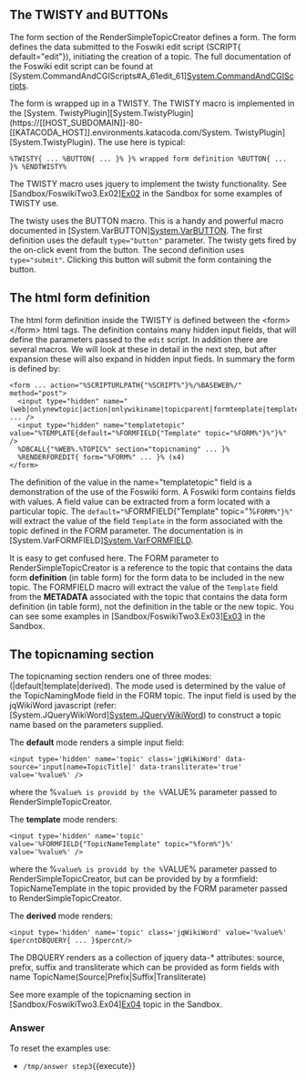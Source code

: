 <!-- Scenario text goes here -->
## The TWISTY and BUTTONs
The form section of the RenderSimpleTopicCreator defines a form. The form defines the data submitted to the Foswiki edit script (SCRIPT{ default="edit"}), initiating the creation of a topic. The full documentation of the Foswiki edit script can be found at [System.CommandAndCGIScripts#A_61edit_61][System.CommandAndCGIScripts](https://[[HOST_SUBDOMAIN]]-80-[[KATACODA_HOST]].environments.katacoda.com/System.CommandAndCGIScripts#A_61edit_61][System.CommandAndCGIScripts).

The form is wrapped up in a TWISTY. The TWISTY macro is implemented in the [System. TwistyPlugin][System.TwistyPlugin](https://[[HOST_SUBDOMAIN]]-80-[[KATACODA_HOST]].environments.katacoda.com/System. TwistyPlugin][System.TwistyPlugin). The use here is typical: 
```
%TWISTY{ ... %BUTTON{ ... }% }% wrapped form definition %BUTTON{ ... }% %ENDTWISTY%
```

The TWISTY macro uses jquery to implement the twisty functionality. See [Sandbox/FoswikiTwo3.Ex02][Ex02](https://[[HOST_SUBDOMAIN]]-80-[[KATACODA_HOST]].environments.katacoda.com/Sandbox/FoswikiTwo3.Ex02][Ex02) in the Sandbox for some examples of TWISTY use.

The twisty uses the BUTTON macro. This is a handy and powerful macro  documented in [System.VarBUTTON][System.VarBUTTON](https://[[HOST_SUBDOMAIN]]-80-[[KATACODA_HOST]].environments.katacoda.com/System.VarBUTTON][System.VarBUTTON). The first definition uses the default `type="button"` parameter. The twisty gets fired by the on-click event from the button. The second definition uses `type="submit"`. Clicking this button will submit the form containing the button.

## The html form definition
The html form definition inside the TWISTY is defined between the &lt;form> &lt;/form> html tags. The definition contains many hidden input fields, that will define the parameters passed to the `edit` script. In addition there are several macros. We will look at these in detail in the next step, but after expansion these will also expand in hidden input fieds. In summary the form is defined by:
```
<form ... action="%SCRIPTURLPATH{"%SCRIPT%"}%/%BASEWEB%/" method="post">
  <input type="hidden" name="(web|onlynewtopic|action|onlywikiname|topicparent|formtemplate|template)" ... />
  <input type="hidden" name="templatetopic" value="%TEMPLATE{default="%FORMFIELD{"Template" topic="%FORM%"}%"}%" />
  %DBCALL{"%WEB%.%TOPIC%" section="topicnaming" ... }%
  %RENDERFOREDIT{ form="%FORM%" ... }% (x4)
</form>
```

The definition of the value in the name="templatetopic" field is a demonstration of the use of the Foswiki form. A Foswiki form contains fields with values. A field value can be extracted from a form located with a particular topic. The `default="%`FORMFIELD{"Template" topic="%`FORM%"}%"` will extract the value of the field `Template` in the form associated with the topic defined in the FORM parameter. The documentation is in [System.VarFORMFIELD][System.VarFORMFIELD](https://[[HOST_SUBDOMAIN]]-80-[[KATACODA_HOST]].environments.katacoda.com/System.VarFORMFIELD][System.VarFORMFIELD).

It is easy to get confused here. The FORM parameter to RenderSimpleTopicCreator is a reference to the topic that contains the data form **definition** (in table form) for the form data to be included in the new topic. The FORMFIELD macro will extract the value of the `Template` field from the **METADATA** associated with the topic that contains the data form definition (in table form), not the definition in the table or the new topic. You can see some examples in [Sandbox/FoswikiTwo3.Ex03][Ex03](https://[[HOST_SUBDOMAIN]]-80-[[KATACODA_HOST]].environments.katacoda.com/Sandbox/FoswikiTwo3.Ex03][Ex03) in the Sandbox.

## The topicnaming section
The topicnaming section renders one of three modes: (|default|template|derived). The mode used is determined by the value of the TopicNamingMode field in the FORM topic. The input field is used by the jqWikiWord javascript (refer: [System.JQueryWikiWord][System.JQueryWikiWord](https://[[HOST_SUBDOMAIN]]-80-[[KATACODA_HOST]].environments.katacoda.com/System.JQueryWikiWord][System.JQueryWikiWord)) to construct a topic name based on the parameters supplied.

The **default** mode  renders a simple input field:
```
<input type='hidden' name='topic' class='jqWikiWord' data-source='input[name=TopicTitle]' data-transliterate='true' value='%value%' />
```
 where the %`value% is providd by the %`VALUE% parameter passed to RenderSimpleTopicCreator.

The **template** mode renders: 
```
<input type='hidden' name='topic' value='%FORMFIELD{"TopicNameTemplate" topic="%form%"}%' value='%value%' />
```
 where the %`value% is providd by the %`VALUE% parameter passed to RenderSimpleTopicCreator, but can be provided by by a formfield: TopicNameTemplate in the topic provided by the FORM parameter passed to RenderSimpleTopicCreator.

The **derived** mode renders:
```
<input type='hidden' name='topic' class='jqWikiWord' value='%value%' $percntDBQUERY{ ... }$percnt/>
```
The DBQUERY renders as a collection of jquery data-* attributes: source, prefix, suffix and transliterate which can be provided as form fields with name TopicName(Source|Prefix|Suffix|Transliterate)

See more example of the topicnaming section in [Sandbox/FoswikiTwo3.Ex04][Ex04](https://[[HOST_SUBDOMAIN]]-80-[[KATACODA_HOST]].environments.katacoda.com/Sandbox/FoswikiTwo3.Ex04][Ex04) topic in the Sandbox.







### Answer
<!-- Solution text (if any) goes here -->
To reset the examples use:
* `/tmp/answer step3`{{execute}}




